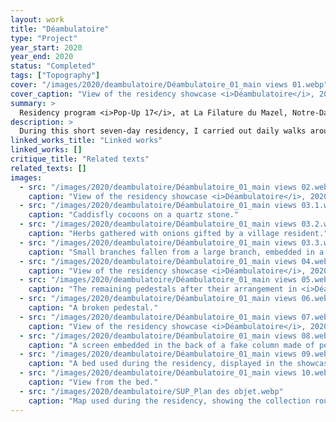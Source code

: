 ```yaml
---
layout: work
title: "Déambulatoire"
type: "Project"
year_start: 2020
year_end: 2020
status: "Completed"
tags: ["Topography"]
cover: "/images/2020/deambulatoire/Déambulatoire_01_main views 01.webp"
cover_caption: "View of the residency showcase <i>Déambulatoire</i>, 2020."
summary: >
  Residency program <i>Pop-Up 17</i>, at La Filature du Mazel, Notre-Dame-de-la-Rouvière, France.<br>Organized by Julien Bouissou.
description: >
  During this short seven-day residency, I carried out daily walks around the living space, collecting objects scattered throughout the landscape along the banks of the Hérault River. These included stones, plants, wood, and waste—each item accompanied by a note indicating its location and nature. Discovered along my paths between river, mountain, and village, these elements were selected, displaced, and arranged in a single interior space—a white cube.These “remains,” mundane in the eyes of the locals, were highlighted and made visible by being placed on geometric pedestals I built myself. Identical, modular, and of equal size—these dimensions were chosen in reference to the columns visible in the residency site. Thus, my intervention on the displayed objects was deliberately minimal: selecting — moving — placing on a pedestal. The act of making was replaced by the repetitive production of pedestals, evoking a kind of industrial process. In this approach, the role of the artist becomes that of a builder of display walls. In the exhibition layout, I also chose to leave certain existing elements of the space visible. These were not placed on pedestals, but directly on the floor: a neon light, a radiator, the mattress I rested on during the residency, and a few remaining modules.
linked_works_title: "Linked works"   
linked_works: []
critique_title: "Related texts"
related_texts: []
images:
  - src: "/images/2020/deambulatoire/Déambulatoire_01_main views 02.webp"
    caption: "View of the residency showcase <i>Déambulatoire</i>, 2020."
  - src: "/images/2020/deambulatoire/Déambulatoire_01_main views 03.1.webp"
    caption: "Caddisfly cocoons on a quartz stone."
  - src: "/images/2020/deambulatoire/Déambulatoire_01_main views 03.2.webp"
    caption: "Herbs gathered with onions gifted by a village resident."
  - src: "/images/2020/deambulatoire/Déambulatoire_01_main views 03.3.webp"
    caption: "Small branches fallen from a large branch, embedded in a pedestal."
  - src: "/images/2020/deambulatoire/Déambulatoire_01_main views 04.webp"
    caption: "View of the residency showcase <i>Déambulatoire</i>, 2020."
  - src: "/images/2020/deambulatoire/Déambulatoire_01_main views 05.webp"
    caption: "The remaining pedestals after their arrangement in <i>Déambulatoire</i>."
  - src: "/images/2020/deambulatoire/Déambulatoire_01_main views 06.webp"
    caption: "A broken pedestal."
  - src: "/images/2020/deambulatoire/Déambulatoire_01_main views 07.webp"
    caption: "View of the residency showcase <i>Déambulatoire</i>, 2020."
  - src: "/images/2020/deambulatoire/Déambulatoire_01_main views 08.webp"
    caption: "A screen embedded in the back of a fake column made of pedestals, imitating the columns of the residency space."
  - src: "/images/2020/deambulatoire/Déambulatoire_01_main views 09.webp"
    caption: "A bed used during the residency, displayed in the showcase."
  - src: "/images/2020/deambulatoire/Déambulatoire_01_main views 10.webp"
    caption: "View from the bed."
  - src: "/images/2020/deambulatoire/SUP_Plan des objet.webp"
    caption: "Map used during the residency, showing the collection route of the objects."
---
```

